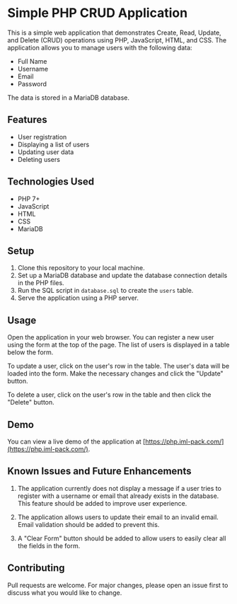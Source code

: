 # Simple PHP CRUD Application

This is a simple web application that demonstrates Create, Read, Update, and Delete (CRUD) operations using PHP, JavaScript, HTML, and CSS. The application allows you to manage users with the following data:

- Full Name
- Username
- Email
- Password

The data is stored in a MariaDB database.

## Features

- User registration
- Displaying a list of users
- Updating user data
- Deleting users

## Technologies Used

- PHP 7+
- JavaScript
- HTML
- CSS
- MariaDB

## Setup

1. Clone this repository to your local machine.
2. Set up a MariaDB database and update the database connection details in the PHP files.
3. Run the SQL script in `database.sql` to create the `users` table.
4. Serve the application using a PHP server.

## Usage

Open the application in your web browser. You can register a new user using the form at the top of the page. The list of users is displayed in a table below the form.

To update a user, click on the user's row in the table. The user's data will be loaded into the form. Make the necessary changes and click the "Update" button.

To delete a user, click on the user's row in the table and then click the "Delete" button.

## Demo

You can view a live demo of the application at [https://php.iml-pack.com/](https://php.iml-pack.com/).

## Known Issues and Future Enhancements

1. The application currently does not display a message if a user tries to register with a username or email that already exists in the database. This feature should be added to improve user experience.

2. The application allows users to update their email to an invalid email. Email validation should be added to prevent this.

3. A "Clear Form" button should be added to allow users to easily clear all the fields in the form.

## Contributing

Pull requests are welcome. For major changes, please open an issue first to discuss what you would like to change.


